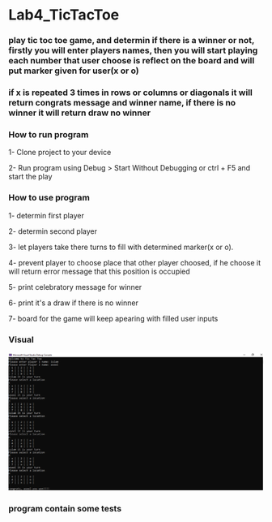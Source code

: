 # Lab4_TicTacToe

### play tic toc toe game, and determin if there is a winner or not, firstly you will enter players names, then you will start playing each number that user choose is reflect on the board and will put marker given for user(x or o)

### if x is repeated 3 times in rows or columns or diagonals it will return congrats message and winner name, if there is no winner it will return draw no winner 

### How to run program
1- Clone project to your device 

2- Run program using  Debug > Start Without Debugging or ctrl + F5 and start the play

### How to use program

1- determin first player

2- determin second player 

3- let players take there turns to fill with determined marker(x or o).

4- prevent player to choose place that other player choosed, if he choose it will return error message that this position is occupied

5- print celebratory message for winner

6- print it's a draw if there is no winner

7- board for the game will keep apearing with filled user inputs

### Visual

![](output.png)


### program contain some tests
